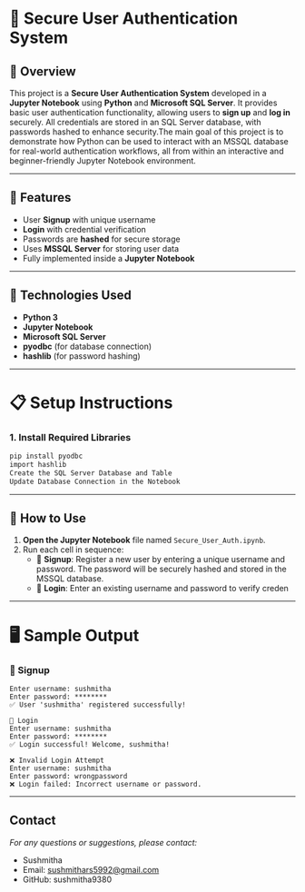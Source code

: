 # 🔐 Secure User Authentication System 

## 📖 Overview

This project is a **Secure User Authentication System** developed in a **Jupyter Notebook** using **Python** and **Microsoft SQL Server**. It provides basic user authentication functionality, allowing users to **sign up** and **log in** securely. All credentials are stored in an SQL Server database, with passwords hashed to enhance security.The main goal of this project is to demonstrate how Python can be used to interact with an MSSQL database for real-world authentication workflows, all from within an interactive and beginner-friendly Jupyter Notebook environment.

---

## 🚀 Features

- User **Signup** with unique username
- **Login** with credential verification
- Passwords are **hashed** for secure storage
- Uses **MSSQL Server** for storing user data
- Fully implemented inside a **Jupyter Notebook**

---

## 🧰 Technologies Used

- **Python 3**
- **Jupyter Notebook**
- **Microsoft SQL Server**
- **pyodbc** (for database connection)
- **hashlib** (for password hashing)

---

# 📋 Setup Instructions

### 1. Install Required Libraries

```bash
pip install pyodbc
import hashlib
Create the SQL Server Database and Table
Update Database Connection in the Notebook
```

---

## 🧪 How to Use

1. **Open the Jupyter Notebook** file named `Secure_User_Auth.ipynb`.
2. Run each cell in sequence:
   - 🔐 **Signup**: Register a new user by entering a unique username and password. The password will be securely hashed and stored in the MSSQL database.
   - 🔑 **Login**: Enter an existing username and password to verify creden

---

# 🖥️ Sample Output

### 🔐 Signup

```plaintext
Enter username: sushmitha
Enter password: ********
✅ User 'sushmitha' registered successfully!

🔑 Login
Enter username: sushmitha
Enter password: ********
✅ Login successful! Welcome, sushmitha!

❌ Invalid Login Attempt
Enter username: sushmitha
Enter password: wrongpassword
❌ Login failed: Incorrect username or password.
```

---

## Contact
*For any questions or suggestions, please contact:*

- Sushmitha
- Email: sushmithars5992@gmail.com
- GitHub: sushmitha9380
